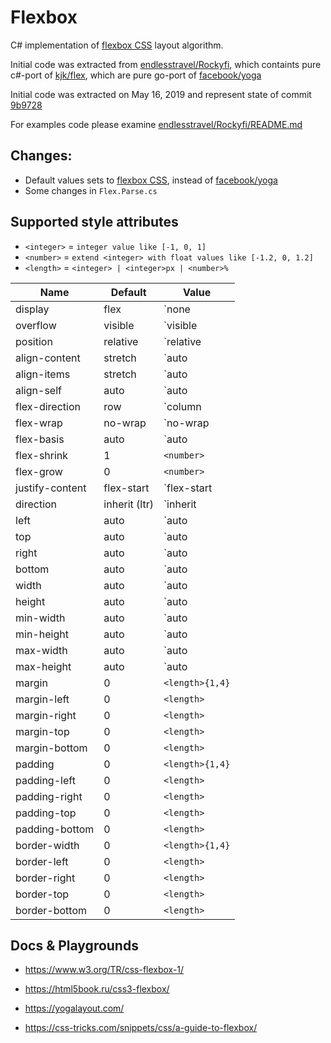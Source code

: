# Flexbox

C# implementation of [flexbox CSS](https://www.w3.org/TR/css-flexbox-1/) layout algorithm. 

Initial code was extracted from [endlesstravel/Rockyfi](https://github.com/endlesstravel/Rockyfi), which containts pure c#-port of [kjk/flex](https://github.com/kjk/flex), which are pure go-port of [facebook/yoga](https://github.com/facebook/yoga) 

Initial code was extracted on May 16, 2019 and represent state of commit [9b9728](https://github.com/endlesstravel/Rockyfi/tree/9b972864658479a2f353c1e0043a926698061298)

For examples code please examine [endlesstravel/Rockyfi/README.md](https://github.com/endlesstravel/Rockyfi/blob/9b972864658479a2f353c1e0043a926698061298/README.md#usage)

## Changes:

* Default values sets to [flexbox CSS](https://www.w3.org/TR/css-flexbox-1/), instead of [facebook/yoga](https://github.com/facebook/yoga) 
* Some changes in `Flex.Parse.cs`

## Supported style attributes

* `<integer>` = `integer value like [-1, 0, 1]` 
* `<number>` = `extend <integer> with float values like [-1.2, 0, 1.2]`
* `<length>` = `<integer> | <integer>px | <number>%`

| Name | Default | Value |                                 
|-|-|-|
| display | flex | `none | flex` |
| overflow | visible | `visible | hidden |  scroll` |
| position | relative | `relative | absolute` |
| align-content | stretch | `auto | flex-start | center | flex-end | stretch | baseline | space-between | space-around` |
| align-items | stretch | `auto | flex-start | center | flex-end | stretch | baseline | space-between | space-around` |
| align-self | auto | `auto | flex-start | center | flex-end | stretch | baseline | space-between | space-around` |
| flex-direction | row | `column | column-reverse | row | row-reverse` |
| flex-wrap | no-wrap | `no-wrap | wrap | wrap-reverse` |
| flex-basis | auto | `auto | <length>` |
| flex-shrink | 1 | `<number>` |
| flex-grow | 0 | `<number>` |
| justify-content | flex-start | `flex-start | center | flex-end | space-between | space-around` |
| direction | inherit (ltr) | `inherit | ltr | rtl` |
| left | auto | `auto | <length>` |
| top | auto | `auto | <length>` |
| right | auto | `auto | <length>` |
| bottom | auto | `auto | <length>` |
| width | auto | `auto | <length>` |
| height | auto | `auto | <length>` |
| min-width | auto | `auto | <length>` |
| min-height | auto | `auto | <length>` |
| max-width | auto | `auto | <length>` |
| max-height | auto | `auto | <length>` |
| margin | 0 | `<length>{1,4}` |
| margin-left | 0 | `<length>` |
| margin-right | 0 | `<length>` |
| margin-top | 0 | `<length>` |
| margin-bottom | 0 | `<length>` |
| padding | 0 | `<length>{1,4}` |
| padding-left | 0 | `<length>` |
| padding-right | 0 | `<length>` |
| padding-top | 0 | `<length>` |
| padding-bottom | 0 | `<length>` |
| border-width | 0 | `<length>{1,4}` |
| border-left | 0 | `<length>` |
| border-right | 0 | `<length>` |
| border-top | 0 | `<length>` |
| border-bottom | 0 | `<length>` |

## Docs & Playgrounds

* https://www.w3.org/TR/css-flexbox-1/

* https://html5book.ru/css3-flexbox/

* https://yogalayout.com/

* https://css-tricks.com/snippets/css/a-guide-to-flexbox/
